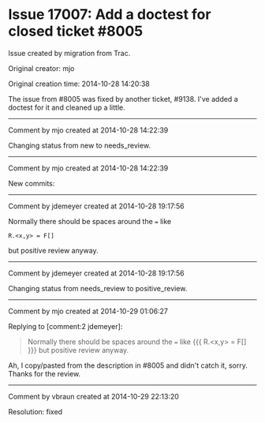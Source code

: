 # Issue 17007: Add a doctest for closed ticket #8005

Issue created by migration from Trac.

Original creator: mjo

Original creation time: 2014-10-28 14:20:38

The issue from #8005 was fixed by another ticket, #9138. I've added a doctest for it and cleaned up a little.


---

Comment by mjo created at 2014-10-28 14:22:39

Changing status from new to needs_review.


---

Comment by mjo created at 2014-10-28 14:22:39

New commits:


---

Comment by jdemeyer created at 2014-10-28 19:17:56

Normally there should be spaces around the `=` like

```
R.<x,y> = F[]
```

but positive review anyway.


---

Comment by jdemeyer created at 2014-10-28 19:17:56

Changing status from needs_review to positive_review.


---

Comment by mjo created at 2014-10-29 01:06:27

Replying to [comment:2 jdemeyer]:
> Normally there should be spaces around the `=` like
> {{{
> R.<x,y> = F[]
> }}}
> but positive review anyway.

Ah, I copy/pasted from the description in #8005 and didn't catch it, sorry. Thanks for the review.


---

Comment by vbraun created at 2014-10-29 22:13:20

Resolution: fixed
